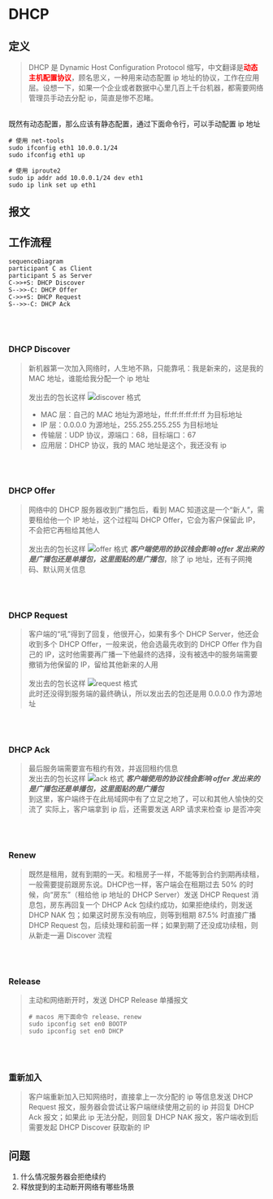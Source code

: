 # DHCP
## 定义
> DHCP 是 Dynamic Host Configuration Protocol 缩写，中文翻译是<font color=#FF0000>**动态主机配置协议**</font>，顾名思义，一种用来动态配置 ip 地址的协议，工作在应用层。设想一下，如果一个企业或者数据中心里几百上千台机器，都需要网络管理员手动去分配 ip，简直是惨不忍睹。

<br/> 
既然有动态配置，那么应该有静态配置，通过下面命令行，可以手动配置 ip 地址

```
# 使用 net-tools
sudo ifconfig eth1 10.0.0.1/24
sudo ifconfig eth1 up

# 使用 iproute2
sudo ip addr add 10.0.0.1/24 dev eth1
sudo ip link set up eth1
```

## 报文


## 工作流程

```mermaid
sequenceDiagram
participant C as Client
participant S as Server
C->>+S: DHCP Discover
S-->>-C: DHCP Offer
C->>+S: DHCP Request
S-->>-C: DHCP Ack 
```

<br/>
<br/>

### DHCP Discover
> 新机器第一次加入网络时，人生地不熟，只能靠吼：我是新来的，这是我的 MAC 地址，谁能给我分配一个 ip 地址  
> <br/>
> 发出去的包长这样
![discover 格式](https://static001.geekbang.org/resource/image/90/81/90b4d41ee38e891031705d987d5d8481.jpg)
> * MAC 层：自己的 MAC 地址为源地址，ff:ff:ff:ff:ff:ff 为目标地址
> * IP 层：0.0.0.0 为源地址，255.255.255.255 为目标地址
> * 传输层：UDP 协议，源端口：68，目标端口：67
> * 应用层：DHCP 协议，我的 MAC 地址是这个，我还没有 ip

<br/>
<br/>

### DHCP Offer
> 网络中的 DHCP 服务器收到广播包后，看到 MAC 知道这是一个“新人”，需要租给他一个 IP 地址，这个过程叫 DHCP Offer，它会为客户保留此 IP，不会把它再租给其他人  
> <br/>
> 发出去的包长这样
![offer 格式](https://static001.geekbang.org/resource/image/a5/6b/a52c8c87b925b52059febe9dfcd6be6b.jpg)
> ***客户端使用的协议栈会影响 offer 发出来的是广播包还是单播包，这里图贴的是广播包***，除了 ip 地址，还有子网掩码、默认网关信息

<br/>
<br/>

### DHCP Request
> 客户端的“吼”得到了回复，他很开心，如果有多个 DHCP Server，他还会收到多个 DHCP Offer，一般来说，他会选最先收到的 DHCP Offer 作为自己的 IP，这时他需要再广播一下他最终的选择，没有被选中的服务端需要撤销为他保留的 IP，留给其他新来的人用  
> <br/>
> 发出去的包长这样
![request 格式](https://static001.geekbang.org/resource/image/cd/fa/cdbcaad24e1a4d24dd724e38f6f043fa.jpg)  
> 此时还没得到服务端的最终确认，所以发出去的包还是用 0.0.0.0 作为源地址

<br/>
<br/>

### DHCP Ack
> 最后服务端需要宣布租约有效，并返回租约信息 
> <br/>
> 发出去的包长这样
![ack 格式](https://static001.geekbang.org/resource/image/cc/a9/cca8b0baa4749bb359e453b1b482e1a9.jpg)
> ***客户端使用的协议栈会影响 offer 发出来的是广播包还是单播包，这里图贴的是广播包***  
> 到这里，客户端终于在此局域网中有了立足之地了，可以和其他人愉快的交流了
> 实际上，客户端拿到 ip 后，还需要发送 ARP 请求来检查 ip 是否冲突

<br/>
<br/>

### Renew
> 既然是租用，就有到期的一天。和租房子一样，不能等到合约到期再续租，一般需要提前跟房东说。DHCP也一样，客户端会在租期过去 50% 的时候，向“房东”（租给他 ip 地址的 DHCP Server）发送 DHCP Request 消息包，房东再回复一个 DHCP Ack 包续约成功，如果拒绝续约，则发送 DHCP NAK 包；如果这时房东没有响应，则等到租期 87.5% 时直接广播 DHCP Request 包，后续处理和前面一样；如果到期了还没成功续租，则从新走一遍 Discover 流程

<br/>
<br/>

### Release
> 主动和网络断开时，发送 DHCP Release 单播报文
> ```
> # macos 用下面命令 release、renew
> sudo ipconfig set en0 BOOTP
> sudo ipconfig set en0 DHCP
> ```

<br/>
<br/>

### 重新加入
> 客户端重新加入已知网络时，直接拿上一次分配的 ip 等信息发送 DHCP Request 报文，服务器会尝试让客户端继续使用之前的 ip 并回复 DHCP Ack 报文；如果此 ip 无法分配，则回复 DHCP NAK 报文，客户端收到后需要发起 DHCP Discover 获取新的 IP

## 问题
1. 什么情况服务器会拒绝续约
2. 释放提到的主动断开网络有哪些场景